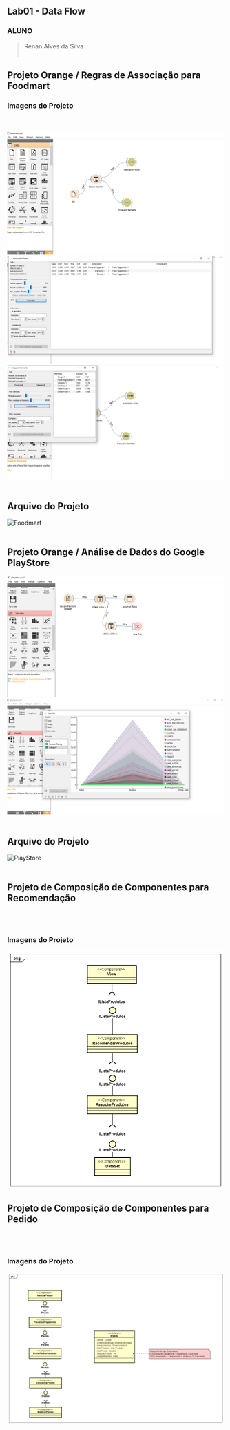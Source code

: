 ## Lab01 - Data Flow

### ALUNO
   >Renan Alves da Silva
<br><br>

## Projeto Orange / Regras de Associação para Foodmart
### Imagens do Projeto
<br><br>
  ![Foodmart1](imagens/foodmart1.PNG)
  ![Foodmart1](imagens/foodmart2.PNG)
  ![Foodmart1](imagens/foodmart3.PNG)
<br><br>
## Arquivo do Projeto
![Foodmart](orange/foodmart.ows)
<br><br>
## Projeto Orange / Análise de Dados do Google PlayStore
  ![imagem1](imagens/playstore.PNG)
  ![imagem2](imagens/playstore2.PNG)
<br><br>
## Arquivo do Projeto
![PlayStore](orange/playstore.ows)
<br><br>
## Projeto de Composição de Componentes para Recomendação
<br><br>
### Imagens do Projeto
  ![imagem1](imagens/recomendar_produtos.png)
 ## Projeto de Composição de Componentes para Pedido
<br><br>
### Imagens do Projeto
  ![imagem1](imagens/realizar_pedido.png)
